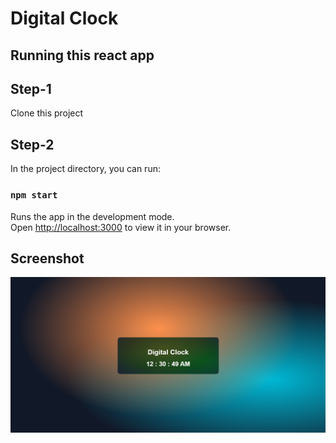 # Digital Clock

## Running this react app

## Step-1

Clone this project

## Step-2

In the project directory, you can run:

### `npm start`

Runs the app in the development mode.\
Open [http://localhost:3000](http://localhost:3000) to view it in your browser.

## Screenshot
![Screenshot](Capture.PNG)

